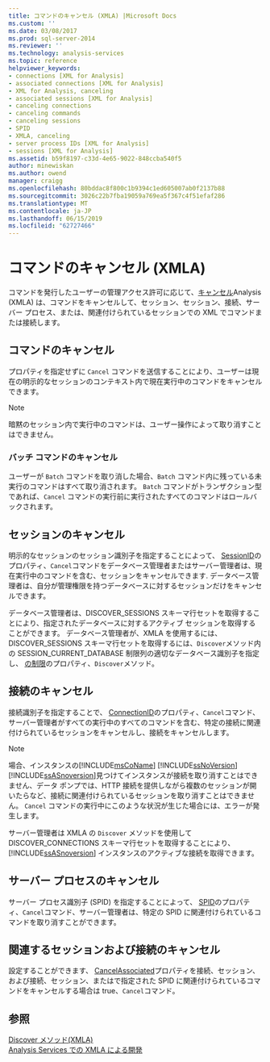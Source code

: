 ```yaml
---
title: コマンドのキャンセル (XMLA) |Microsoft Docs
ms.custom: ''
ms.date: 03/08/2017
ms.prod: sql-server-2014
ms.reviewer: ''
ms.technology: analysis-services
ms.topic: reference
helpviewer_keywords:
- connections [XML for Analysis]
- associated connections [XML for Analysis]
- XML for Analysis, canceling
- associated sessions [XML for Analysis]
- canceling connections
- canceling commands
- canceling sessions
- SPID
- XMLA, canceling
- server process IDs [XML for Analysis]
- sessions [XML for Analysis]
ms.assetid: b59f8197-c33d-4e65-9022-848ccba540f5
author: minewiskan
ms.author: owend
manager: craigg
ms.openlocfilehash: 80bddac8f800c1b9394c1ed605007ab0f2137b88
ms.sourcegitcommit: 3026c22b7fba19059a769ea5f367c4f51efaf286
ms.translationtype: MT
ms.contentlocale: ja-JP
ms.lasthandoff: 06/15/2019
ms.locfileid: "62727466"
---
```

# <a name="canceling-commands-xmla"></a>コマンドのキャンセル (XMLA)
  コマンドを発行したユーザーの管理アクセス許可に応じて、[キャンセル](https://docs.microsoft.com/bi-reference/xmla/xml-elements-commands/cancel-element-xmla)Analysis (XMLA) は、コマンドをキャンセルして、セッション、セッション、接続、サーバー プロセス、または、関連付けられているセッションでの XML でコマンドまたは接続します。  
  
## <a name="canceling-commands"></a>コマンドのキャンセル  
 プロパティを指定せずに `Cancel` コマンドを送信することにより、ユーザーは現在の明示的なセッションのコンテキスト内で現在実行中のコマンドをキャンセルできます。  
  
> [!NOTE]  
>  暗黙のセッション内で実行中のコマンドは、ユーザー操作によって取り消すことはできません。  
  
### <a name="canceling-batch-commands"></a>バッチ コマンドのキャンセル  
 ユーザーが `Batch` コマンドを取り消した場合、`Batch` コマンド内に残っている未実行のコマンドはすべて取り消されます。 `Batch` コマンドがトランザクション型であれば、`Cancel` コマンドの実行前に実行されたすべてのコマンドはロールバックされます。  
  
## <a name="canceling-sessions"></a>セッションのキャンセル  
 明示的なセッションのセッション識別子を指定することによって、 [SessionID](https://docs.microsoft.com/bi-reference/xmla/xml-elements-properties/id-element-xmla)のプロパティ、`Cancel`コマンドをデータベース管理者またはサーバー管理者は、現在実行中のコマンドを含む、セッションをキャンセルできます. データベース管理者は、自分が管理権限を持つデータベースに対するセッションだけをキャンセルできます。  
  
 データベース管理者は、DISCOVER_SESSIONS スキーマ行セットを取得することにより、指定されたデータベースに対するアクティブ セッションを取得することができます。 データベース管理者が、XMLA を使用するには、DISCOVER_SESSIONS スキーマ行セットを取得するには、`Discover`メソッド内の SESSION_CURRENT_DATABASE 制限列の適切なデータベース識別子を指定し、 [の制限](https://docs.microsoft.com/bi-reference/xmla/xml-elements-properties/restrictions-element-xmla)のプロパティ、`Discover`メソッド。  
  
## <a name="canceling-connections"></a>接続のキャンセル  
 接続識別子を指定することで、 [ConnectionID](https://docs.microsoft.com/bi-reference/xmla/xml-elements-properties/connectionid-element-xmla)のプロパティ、`Cancel`コマンド、サーバー管理者がすべての実行中のすべてのコマンドを含む、特定の接続に関連付けられているセッションをキャンセルし、接続をキャンセルします。  
  
> [!NOTE]  
>  場合、インスタンスの[!INCLUDE[msCoName](../../includes/msconame-md.md)] [!INCLUDE[ssNoVersion](../../includes/ssnoversion-md.md)] [!INCLUDE[ssASnoversion](../../includes/ssasnoversion-md.md)]見つけてインスタンスが接続を取り消すことはできません、データ ポンプでは、HTTP 接続を提供しながら複数のセッションが開いたらなど、接続に関連付けられているセッションを取り消すことはできません。 `Cancel` コマンドの実行中にこのような状況が生じた場合には、エラーが発生します。  
  
 サーバー管理者は XMLA の `Discover` メソッドを使用して DISCOVER_CONNECTIONS スキーマ行セットを取得することにより、[!INCLUDE[ssASnoversion](../../includes/ssasnoversion-md.md)] インスタンスのアクティブな接続を取得できます。  
  
## <a name="canceling-server-processes"></a>サーバー プロセスのキャンセル  
 サーバー プロセス識別子 (SPID) を指定することによって、 [SPID](https://docs.microsoft.com/bi-reference/xmla/xml-elements-properties/id-element-xmla)のプロパティ、`Cancel`コマンド、サーバー管理者は、特定の SPID に関連付けられているコマンドを取り消すことができます。  
  
## <a name="canceling-associated-sessions-and-connections"></a>関連するセッションおよび接続のキャンセル  
 設定することができます、 [CancelAssociated](https://docs.microsoft.com/bi-reference/xmla/xml-elements-properties/cancelassociated-element-xmla)プロパティを接続、セッション、および接続、セッション、またはで指定された SPID に関連付けられているコマンドをキャンセルする場合は true、`Cancel`コマンド。  
  
## <a name="see-also"></a>参照  
 [Discover メソッド&#40;XMLA&#41;](https://docs.microsoft.com/bi-reference/xmla/xml-elements-methods-discover)   
 [Analysis Services での XMLA による開発](developing-with-xmla-in-analysis-services.md)  
  
  
